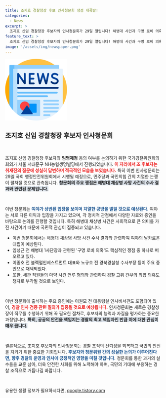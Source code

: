 ```yaml
---
title: 조지호 경찰청장 후보 인사청문회 쟁점 대폭발!
categories:
  - News
excerpt: >
  조지호 신임 경찰청장 후보자의 인사청문회가 29일 열립니다! 해병대 사건과 구명 로비 의혹이 쟁점으로 떠오르며, 관련 증인들이 대거 출석할 예정입니다. 이 충격적인 공방의 전말이 궁금하다면 클릭하세요!
feature_text: >
  조지호 신임 경찰청장 후보자의 인사청문회가 29일 열립니다! 해병대 사건과 구명 로비 의혹이 쟁점으로 떠오르며, 관련 증인들이 대거 출석할 예정입니다. 이 충격적인 공방의 전말이 궁금하다면 클릭하세요!
image: '/assets/img/newspaper.png'
---
```


<p><img src="/assets/img/newspaper.png" alt="kimp 속보" /></p>

<h2 data-ke-size="size26">조지호 신임 경찰청장 후보자 인사청문회</h2>

<p data-ke-size="size16">&nbsp;</p>

<p>조지호 신임 경찰청장 후보자의 <strong>임명제청</strong> 동의 여부를 논의하기 위한 국가경찰위원회의 회의가 서울 서대문구 NH농협생명빌딩에서 진행되었습니다. <b><span style="color: #ee2323;">이 자리에서 조 후보자는 취재진의 질문에 성실히 답변하며 적극적인 모습을 보였습니다.</span></b> 특히 이번 인사청문회는 29일 국회 행정안전위원회에서 시행될 예정으로, 민주당과 국민의힘 간의 치열한 논쟁이 펼쳐질 것으로 관측됩니다. <b><span style="background-color: #21538527;">청문회의 주요 쟁점은 해병대 채상병 사망 사건의 수사 결과와 관련된 문제입니다.</span></b></p>

<p data-ke-size="size16">&nbsp;</p>

<p>이번 청문회는 <b><span style="color: #1a5490;">여야가 상반된 입장을 보이며 치열한 공방을 벌일 것으로 예상된다.</span></b> 여야는 서로 다른 이익과 입장을 가지고 있으며, 각 정치적 관점에서 다양한 자료와 증인을 바탕으로 논의를 진행할 것입니다. 특히 해병대 채상병 사건은 사회적으로 큰 의미를 가진 사건이기 때문에 국민적 관심이 집중되고 있습니다.</p>

<ul>
<li>이번 청문회에서는 해병대 채상병 사망 사건 수사 결과와 관련하여 여야의 날카로운 대립이 예상된다.</li>
<li>임성근 전 해병대 1사단장과 관련된 '구명 로비 의혹'도 핵심적인 쟁점 중 하나로 떠오르고 있다.</li>
<li>이종호 전 블랙펄인베스트먼트 대표와 노규호 전 경북경찰청 수사부장 등이 주요 증인으로 채택되었다.</li>
<li>또한, 세관 직원들의 마약 사건 연루 혐의와 관련하여 경찰 고위 간부의 외압 의혹도 쟁자로 부각될 것으로 보인다.</li>
</ul>

<p data-ke-size="size16">&nbsp;</p>

<p>이번 청문회에 출석하는 주요 증인에는 이원모 전 대통령실 인사비서관도 포함되어 있어, <b><span style="color: #ee2323;">경찰 인사 검증 관련 질의가 집중될 것으로 예상됩니다.</span></b> 인사청문회는 새로운 경찰청장이 직무를 수행하기 위해 꼭 필요한 절차로, 후보자의 능력과 자질을 평가하는 중요한 과정입니다. <b><span style="background-color: #21538527;">특히, 공공의 안전을 책임지는 경찰의 최고 책임자인 만큼 이에 대한 관심이 매우 큽니다.</span></b></p>

<p data-ke-size="size16">&nbsp;</p>

<p>결론적으로, 조지호 후보자의 인사청문회는 경찰 조직의 신뢰성을 회복하고 국민의 안전을 지키기 위한 중요한 기회입니다. <b><span style="color: #1a5490;">후보자와 청문위원 간의 성실한 논의가 이루어진다면, 향후 경찰의 운영과 인사에 긍정적인 영향을 미칠 것입니다.</span></b> 청문회를 통한 과거의 실수들을 교훈 삼아, 더욱 안전한 사회를 위해 노력해야 하며, 국민의 기대에 부응하는 경찰 조직으로 거듭나길 바랍니다.</p>

<p data-ke-size="size16">&nbsp;</p>
유용한 생활 정보가 필요하시다면, <a href="https://qoogle.tistory.com" rel="dofollow">qoogle.tistory.com</a>


